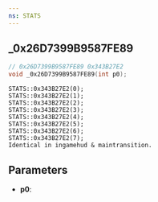 ```yaml
---
ns: STATS
---
```

## _0x26D7399B9587FE89

```c
// 0x26D7399B9587FE89 0x343B27E2
void _0x26D7399B9587FE89(int p0);
```

```
STATS::0x343B27E2(0);  
STATS::0x343B27E2(1);  
STATS::0x343B27E2(2);  
STATS::0x343B27E2(3);  
STATS::0x343B27E2(4);  
STATS::0x343B27E2(5);  
STATS::0x343B27E2(6);  
STATS::0x343B27E2(7);  
Identical in ingamehud & maintransition.  
```

## Parameters
* **p0**: 

